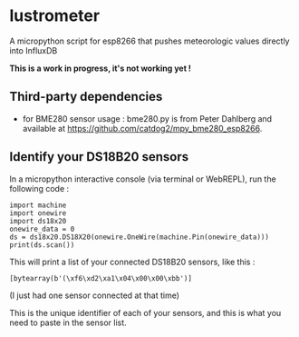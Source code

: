 # lustrometer
A micropython script for esp8266 that pushes meteorologic values directly into InfluxDB

**This is a work in progress, it's not working yet !**

## Third-party dependencies

- for BME280 sensor usage : bme280.py is from Peter Dahlberg and available at 
https://github.com/catdog2/mpy_bme280_esp8266.

## Identify your DS18B20 sensors

In a micropython interactive console (via terminal or WebREPL), run the
following code : 

```
import machine
import onewire
import ds18x20
onewire_data = 0
ds = ds18x20.DS18X20(onewire.OneWire(machine.Pin(onewire_data)))
print(ds.scan())
```

This will print a list of your connected DS18B20 sensors, like this :

    [bytearray(b'(\xf6\xd2\xa1\x04\x00\x00\xbb')]

(I just had one sensor connected at that time)

This is the unique identifier of each of your sensors, and this is what you need
to paste in the sensor list.
